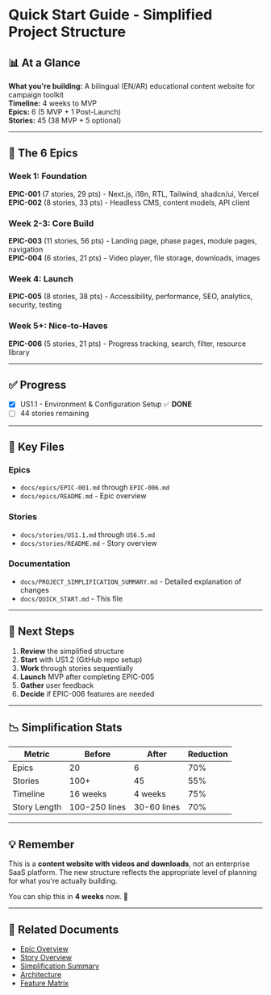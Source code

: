 # Quick Start Guide - Simplified Project Structure

## 📊 At a Glance

**What you're building:** A bilingual (EN/AR) educational content website for campaign toolkit  
**Timeline:** 4 weeks to MVP  
**Epics:** 6 (5 MVP + 1 Post-Launch)  
**Stories:** 45 (38 MVP + 5 optional)

---

## 🎯 The 6 Epics

### Week 1: Foundation
**EPIC-001** (7 stories, 29 pts) - Next.js, i18n, RTL, Tailwind, shadcn/ui, Vercel  
**EPIC-002** (8 stories, 33 pts) - Headless CMS, content models, API client

### Week 2-3: Core Build
**EPIC-003** (11 stories, 56 pts) - Landing page, phase pages, module pages, navigation  
**EPIC-004** (6 stories, 21 pts) - Video player, file storage, downloads, images

### Week 4: Launch
**EPIC-005** (8 stories, 38 pts) - Accessibility, performance, SEO, analytics, security, testing

### Week 5+: Nice-to-Haves
**EPIC-006** (5 stories, 21 pts) - Progress tracking, search, filter, resource library

---

## ✅ Progress

- [x] US1.1 - Environment & Configuration Setup ✅ **DONE**
- [ ] 44 stories remaining

---

## 📁 Key Files

### Epics
- `docs/epics/EPIC-001.md` through `EPIC-006.md`
- `docs/epics/README.md` - Epic overview

### Stories
- `docs/stories/US1.1.md` through `US6.5.md`
- `docs/stories/README.md` - Story overview

### Documentation
- `docs/PROJECT_SIMPLIFICATION_SUMMARY.md` - Detailed explanation of changes
- `docs/QUICK_START.md` - This file

---

## 🚀 Next Steps

1. **Review** the simplified structure
2. **Start** with US1.2 (GitHub repo setup)
3. **Work** through stories sequentially
4. **Launch** MVP after completing EPIC-005
5. **Gather** user feedback
6. **Decide** if EPIC-006 features are needed

---

## 📉 Simplification Stats

| Metric | Before | After | Reduction |
|--------|--------|-------|-----------|
| Epics | 20 | 6 | 70% |
| Stories | 100+ | 45 | 55% |
| Timeline | 16 weeks | 4 weeks | 75% |
| Story Length | 100-250 lines | 30-60 lines | 70% |

---

## 💡 Remember

This is a **content website with videos and downloads**, not an enterprise SaaS platform. The new structure reflects the appropriate level of planning for what you're actually building.

You can ship this in **4 weeks** now. 🎉

---

## 🔗 Related Documents

- [Epic Overview](./epics/README.md)
- [Story Overview](./stories/README.md)
- [Simplification Summary](./PROJECT_SIMPLIFICATION_SUMMARY.md)
- [Architecture](./architecture/index.md)
- [Feature Matrix](./FeatureMatrix/index.md)


